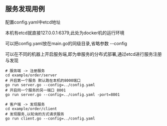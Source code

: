 
## 服务发现用例

配置config.yaml中etcd地址

本机有etcd就直接127.0.0.1:6379,此处为docker机的运行环境

可以把config.yaml放在main.go的同级目录,省略参数 --config

可以在不同的机器上开启服务端,即为单服务的分布式部署,通过etcd进行服务注册与发现

```            
# 服务端 -> 注册服务
cd example/order/server
# 开启第一个服务 默认跑在本机的8000端口
go run server.go --config=../config.yaml
# 开启同一个服务的另一端口 8001
go run server.go --config=../config.yaml -port=8001

# 客户端 -> 发现服务
cd example/order/client
# 发现服务,以轮询的方式请求服务
go run client.go --config=../config.yaml

```